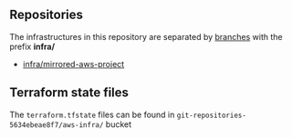 ## Repositories

The infrastructures in this repository are separated by <ins>branches</ins> with the prefix **infra/**

- [infra/mirrored-aws-project](https://github.com/HarissonNascimento/aws-infra/tree/infra/mirrored-aws-project)

## Terraform state files

The ```terraform.tfstate``` files can be found in ```git-repositories-5634ebeae8f7/aws-infra/``` bucket